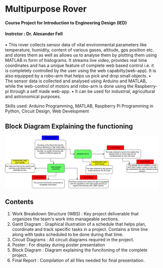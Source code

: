 # Multipurpose Rover

#### Course Project for Introduction to Engineering Design (IED)
#### Instrctor : Dr. Alexander Fell

• This rover collects sensor data of vital environmental parameters like temperature, humidity, content of various gases, altitude, gps position etc. and stores them as well as allows us to analyse them by plotting them using MATLAB in form of histograms. It streams live video, provides real time coordinates and has a unique feature of complete web based control i.e. it is completely controlled by the user using the web capabilty(web-app). It is also equipped by a robo-arm that helps us pick and drop small objects.
• The sensor data is collected and analysed using Arduino and MATLAB, while the web-control of motors and robo-arm is done using the Raspberry-pi through a self made web-app.
• It can be used for industrial, agricultural and astronomical purposes.

Skills used: Arduino Programming, MATLAB, Raspberry Pi Programming in Python, Circuit Design, Web Development

## Block Diagram Explaining the functioning

<img src="blockdiagram.jpg">

## Contents

1) Work Breakdown Structure (WBS) : Key project deliverable that organizes the team's work into manageable sections.
2) Gantt Diagram : Graphical illustration of a schedule that helps plan, coordinate and track specific tasks in a project. Contains a time line along with tasks scheduled to be done during that time.
3) Circuit Diagrams : All circuit diagrams required in the project.
4) Poster : For display during poster presentation 
5) Block Diagram : Diagram explaining the funcitoning of the complete project.
6) Final Report : Compilation of all files needed for final presentation.

